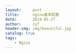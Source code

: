 ```yaml
---
layout:     post
title:      nginx基本配置
date:       2019-05-27
author:     cyf
header-img: img/beautiful.jpg
catalog: true
tags:
    - Nginx
---
```


